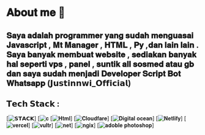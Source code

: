 # 𝐀𝐛𝐨𝐮𝐭 𝐦𝐞 💫

## 𝐒𝐚𝐲𝐚 𝐚𝐝𝐚𝐥𝐚𝐡 𝐩𝐫𝐨𝐠𝐫𝐚𝐦𝐦𝐞𝐫 𝐲𝐚𝐧𝐠 𝐬𝐮𝐝𝐚𝐡 𝐦𝐞𝐧𝐠𝐮𝐚𝐬𝐚𝐢 𝐉𝐚𝐯𝐚𝐬𝐜𝐫𝐢𝐩𝐭 , 𝐌𝐭 𝐌𝐚𝐧𝐚𝐠𝐞𝐫  , 𝐇𝐓𝐌𝐋 , 𝐏𝐲 ,𝐝𝐚𝐧 𝐥𝐚𝐢𝐧 𝐥𝐚𝐢𝐧 . 𝐒𝐚𝐲𝐚 𝐛𝐚𝐧𝐲𝐚𝐤 𝐦𝐞𝐦𝐛𝐮𝐚𝐭 𝐰𝐞𝐛𝐬𝐢𝐭𝐞 , 𝐬𝐞𝐝𝐢𝐚𝐤𝐚𝐧 𝐛𝐚𝐧𝐲𝐚𝐤 𝐡𝐚𝐥 𝐬𝐞𝐩𝐞𝐫𝐭𝐢 𝐯𝐩𝐬 , 𝐩𝐚𝐧𝐞𝐥 , 𝐬𝐮𝐧𝐭𝐢𝐤 𝐚𝐥𝐥 𝐬𝐨𝐬𝐦𝐞𝐝 𝐚𝐭𝐚𝐮 𝐠𝐛 𝐝𝐚𝐧 𝐬𝐚𝐲𝐚 𝐬𝐮𝐝𝐚𝐡 𝐦𝐞𝐧𝐣𝐚𝐝𝐢 𝐃𝐞𝐯𝐞𝐥𝐨𝐩𝐞𝐫 𝐒𝐜𝐫𝐢𝐩𝐭 𝐁𝐨𝐭 𝐖𝐡𝐚𝐭𝐬𝐚𝐩𝐩 (𝗝𝘂𝘀𝘁𝗶𝗻𝗻𝘄𝗶_𝗢𝗳𝗳𝗶𝗰𝗶𝗮𝗹)

## 𝗧𝗲𝗰𝗵 𝗦𝘁𝗮𝗰𝗸 :
[![ 𝗦𝗧𝗔𝗖𝗞 ](https://camo.githubusercontent.com/bea90da226e09b503e6c8fde824f4816b98dcf30cd31e803006bf6335af06890/68747470733a2f2f696d672e736869656c64732e696f2f62616467652f6a6176612d2532334544384230302e7376673f7374796c653d666f722d7468652d6261646765266c6f676f3d6f70656e6a646b266c6f676f436f6c6f723d7768697465)]
[![ 𝐜 ](https://camo.githubusercontent.com/c3fd6682e8cca0f7c262a00f94ef0f65cadd0c8470669a2d7d6f3614e81b10c2/68747470733a2f2f696d672e736869656c64732e696f2f62616467652f632d2532333030353939432e7376673f7374796c653d666f722d7468652d6261646765266c6f676f3d63266c6f676f436f6c6f723d7768697465)
[![ 𝐇𝐭𝐦𝐥 ](https://camo.githubusercontent.com/d4d9d935f85b68223a3514c6a889ea3ed6a77afb5f560c05baa1a1b168077830/68747470733a2f2f696d672e736869656c64732e696f2f62616467652f68746d6c352d2532334533344632362e7376673f7374796c653d666f722d7468652d6261646765266c6f676f3d68746d6c35266c6f676f436f6c6f723d7768697465)]
[![ 𝐂𝐥𝐨𝐮𝐝𝐟𝐚𝐫𝐞 ](https://camo.githubusercontent.com/b709b385d5e956a7299e4657eca82be4ac00ea534bc9884daa6c5f07f02724e6/68747470733a2f2f696d672e736869656c64732e696f2f62616467652f436c6f7564666c6172652d4633383032303f7374796c653d666f722d7468652d6261646765266c6f676f3d436c6f7564666c617265266c6f676f436f6c6f723d7768697465)]
[![ 𝐃𝐢𝐠𝐢𝐭𝐚𝐥 𝐨𝐜𝐞𝐚𝐧 ](https://camo.githubusercontent.com/84a6b9bad3a2f7e87f8cc51c703ae8b5a727d0a04c575011fe4f673d7fd9a167/68747470733a2f2f696d672e736869656c64732e696f2f62616467652f4469676974616c4f6365616e2d2532333031363766662e7376673f7374796c653d666f722d7468652d6261646765266c6f676f3d6469676974616c4f6365616e266c6f676f436f6c6f723d7768697465)]
[![ 𝐍𝐞𝐭𝐥𝐢𝐟𝐲 ](https://camo.githubusercontent.com/69b4807267633882a7cef26d565a2d94eb14865131e38e6f86a725ede1897534/68747470733a2f2f696d672e736869656c64732e696f2f62616467652f6e65746c6966792d2532333030303030302e7376673f7374796c653d666f722d7468652d6261646765266c6f676f3d6e65746c696679266c6f676f436f6c6f723d23303043374237)]
[![ 𝐯𝐞𝐫𝐜𝐞𝐥 ](https://camo.githubusercontent.com/43962ea76518cc3d0819b0206791ae36c28ccc369f99f412379914f42431c025/68747470733a2f2f696d672e736869656c64732e696f2f62616467652f76657263656c2d2532333030303030302e7376673f7374796c653d666f722d7468652d6261646765266c6f676f3d76657263656c266c6f676f436f6c6f723d7768697465)]
[![𝐯𝐮𝐥𝐭𝐫](https://camo.githubusercontent.com/ef59da8411151629fcf09bba7db3665ddeda101e6613d59f1b592f6804092210/68747470733a2f2f696d672e736869656c64732e696f2f62616467652f56756c74722d3030374246432e7376673f7374796c653d666f722d7468652d6261646765266c6f676f3d76756c7472)]
[![ 𝐧𝐞𝐭 ](https://camo.githubusercontent.com/f4c52b575a890c7e67c6541271fc5733506088d19c77ffde6bab3e18e7948536/68747470733a2f2f696d672e736869656c64732e696f2f62616467652f2e4e45542d3543324439313f7374796c653d666f722d7468652d6261646765266c6f676f3d2e6e6574266c6f676f436f6c6f723d7768697465)]
[![𝐧𝐠𝐢𝐱](https://camo.githubusercontent.com/6359618ebe1fbaa0240c6110fb3661f3d412483fc61a127708cf4c23213bc195/68747470733a2f2f696d672e736869656c64732e696f2f62616467652f6e67696e782d2532333030393633392e7376673f7374796c653d666f722d7468652d6261646765266c6f676f3d6e67696e78266c6f676f436f6c6f723d7768697465)]
[![ 𝐚𝐝𝐨𝐛𝐥𝐞 𝐩𝐡𝐨𝐭𝐨𝐬𝐡𝐨𝐩 ](https://camo.githubusercontent.com/d485fd81b8f92623acf84211a742cce2a361a3d7032c3399bb09167a1f9f23be/68747470733a2f2f696d672e736869656c64732e696f2f62616467652f61646f626525323070686f746f73686f702d2532333331413846462e7376673f7374796c653d666f722d7468652d6261646765266c6f676f3d61646f626525323070686f746f73686f70266c6f676f436f6c6f723d7768697465)]

